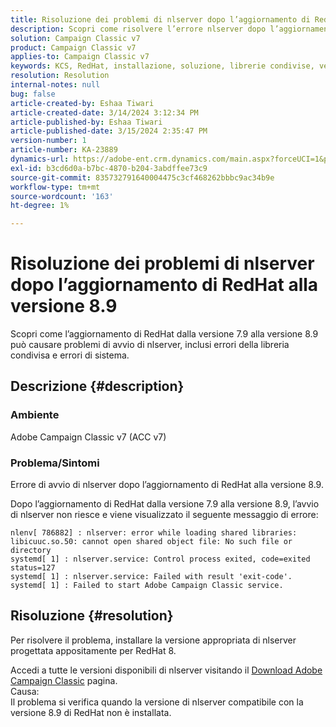 ```yaml
---
title: Risoluzione dei problemi di nlserver dopo l’aggiornamento di RedHat alla versione 8.9
description: Scopri come risolvere l’errore nlserver dopo l’aggiornamento di RedHat alla versione 8.9, compresi gli errori della libreria condivisa e i problemi del servizio Adobe Campaign Classic.
solution: Campaign Classic v7
product: Campaign Classic v7
applies-to: Campaign Classic v7
keywords: KCS, RedHat, installazione, soluzione, librerie condivise, versione 7.9, versione 8.9, aggiornamento, nlserver, codice di uscita
resolution: Resolution
internal-notes: null
bug: false
article-created-by: Eshaa Tiwari
article-created-date: 3/14/2024 3:12:34 PM
article-published-by: Eshaa Tiwari
article-published-date: 3/15/2024 2:35:47 PM
version-number: 1
article-number: KA-23889
dynamics-url: https://adobe-ent.crm.dynamics.com/main.aspx?forceUCI=1&pagetype=entityrecord&etn=knowledgearticle&id=ff036546-15e2-ee11-904c-6045bd03c412
exl-id: b3cd6d0a-b7bc-4870-b204-3abdffee73c9
source-git-commit: 835732791640004475c3cf468262bbbc9ac34b9e
workflow-type: tm+mt
source-wordcount: '163'
ht-degree: 1%

---
```


# Risoluzione dei problemi di nlserver dopo l’aggiornamento di RedHat alla versione 8.9


Scopri come l’aggiornamento di RedHat dalla versione 7.9 alla versione 8.9 può causare problemi di avvio di nlserver, inclusi errori della libreria condivisa e errori di sistema.

## Descrizione {#description}


### Ambiente

Adobe Campaign Classic v7 (ACC v7)

### Problema/Sintomi

Errore di avvio di nlserver dopo l’aggiornamento di RedHat alla versione 8.9.

Dopo l’aggiornamento di RedHat dalla versione 7.9 alla versione 8.9, l’avvio di nlserver non riesce e viene visualizzato il seguente messaggio di errore:


```
nlenv[ 786882] : nlserver: error while loading shared libraries: libicuuc.so.50: cannot open shared object file: No such file or directory
systemd[ 1] : nlserver.service: Control process exited, code=exited status=127
systemd[ 1] : nlserver.service: Failed with result 'exit-code'.
systemd[ 1] : Failed to start Adobe Campaign Classic service.
```





## Risoluzione {#resolution}


Per risolvere il problema, installare la versione appropriata di nlserver progettata appositamente per RedHat 8.

Accedi a tutte le versioni disponibili di nlserver visitando il [Download Adobe Campaign Classic](https://experience.adobe.com/#/downloads/content/software-distribution/en/campaign.html) pagina.
<br>Causa: <br>
Il problema si verifica quando la versione di nlserver compatibile con la versione 8.9 di RedHat non è installata.
